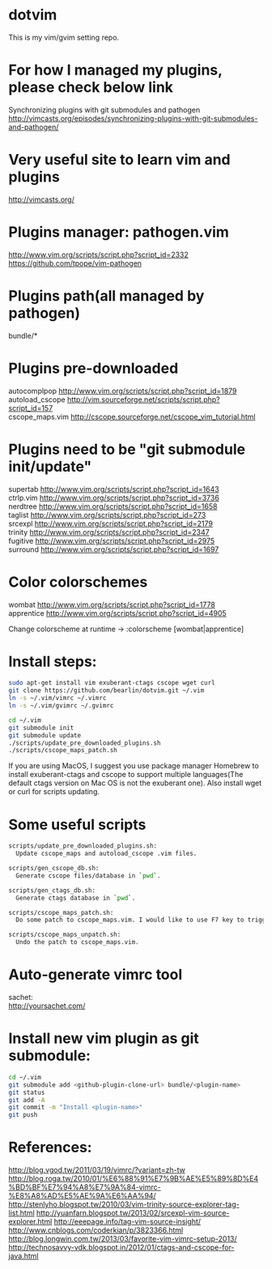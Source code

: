# dotvim
This is my vim/gvim setting repo.  

# For how I managed my plugins, please check below link
Synchronizing plugins with git submodules and pathogen  
http://vimcasts.org/episodes/synchronizing-plugins-with-git-submodules-and-pathogen/  

# Very useful site to learn vim and plugins
http://vimcasts.org/

# Plugins manager: pathogen.vim
http://www.vim.org/scripts/script.php?script_id=2332  
https://github.com/tpope/vim-pathogen  

# Plugins path(all managed by pathogen)
bundle/*  

# Plugins pre-downloaded
autocomplpop http://www.vim.org/scripts/script.php?script_id=1879  
autoload_cscope http://vim.sourceforge.net/scripts/script.php?script_id=157  
cscope_maps.vim http://cscope.sourceforge.net/cscope_vim_tutorial.html  

# Plugins need to be "git submodule init/update"
supertab http://www.vim.org/scripts/script.php?script_id=1643  
ctrlp.vim http://www.vim.org/scripts/script.php?script_id=3736  
nerdtree http://www.vim.org/scripts/script.php?script_id=1658  
taglist http://www.vim.org/scripts/script.php?script_id=273  
srcexpl http://www.vim.org/scripts/script.php?script_id=2179  
trinity http://www.vim.org/scripts/script.php?script_id=2347  
fugitive http://www.vim.org/scripts/script.php?script_id=2975  
surround http://www.vim.org/scripts/script.php?script_id=1697  

# Color colorschemes
wombat http://www.vim.org/scripts/script.php?script_id=1778  
apprentice http://www.vim.org/scripts/script.php?script_id=4905  

Change colorscheme at runtime -> :colorscheme [wombat|apprentice]  

# Install steps:  
```sh
sudo apt-get install vim exuberant-ctags cscope wget curl 
git clone https://github.com/bearlin/dotvim.git ~/.vim
ln -s ~/.vim/vimrc ~/.vimrc
ln -s ~/.vim/gvimrc ~/.gvimrc

cd ~/.vim
git submodule init
git submodule update
./scripts/update_pre_downloaded_plugins.sh
./scripts/cscope_maps_patch.sh
```
If you are using MacOS, I suggest you use package manager Homebrew to install exuberant-ctags and cscope to support multiple languages(The default ctags version on Mac OS is not the exuberant one). Also install wget or curl for scripts updating.

# Some useful scripts
```sh
scripts/update_pre_downloaded_plugins.sh:  
  Update cscope_maps and autoload_cscope .vim files.  

scripts/gen_cscope_db.sh:  
  Generate cscope files/database in `pwd`.  

scripts/gen_ctags_db.sh:  
  Generate ctags database in `pwd`.  

scripts/cscope_maps_patch.sh:  
  Do some patch to cscope_maps.vim. I would like to use F7 key to trigger cscope key mapping.  

scripts/cscope_maps_unpatch.sh:  
  Undo the patch to cscope_maps.vim.   
```

# Auto-generate vimrc tool
sachet:  
http://yoursachet.com/  

# Install new vim plugin as git submodule:
```sh
cd ~/.vim
git submodule add <github-plugin-clone-url> bundle/<plugin-name>
git status
git add -A
git commit -m "Install <plugin-name>"
git push
```

# References:  
  http://blog.vgod.tw/2011/03/19/vimrc/?variant=zh-tw  
  http://blog.roga.tw/2010/01/%E6%88%91%E7%9B%AE%E5%89%8D%E4%BD%BF%E7%94%A8%E7%9A%84-vimrc-%E8%A8%AD%E5%AE%9A%E6%AA%94/  
  http://stenlyho.blogspot.tw/2010/03/vim-trinity-source-explorer-tag-list.html
  http://yuanfarn.blogspot.tw/2013/02/srcexpl-vim-source-explorer.html
  http://eeepage.info/tag-vim-source-insight/
  http://www.cnblogs.com/coderkian/p/3823366.html
  http://blog.longwin.com.tw/2013/03/favorite-vim-vimrc-setup-2013/
  http://technosavvy-vdk.blogspot.in/2012/01/ctags-and-cscope-for-java.html 
